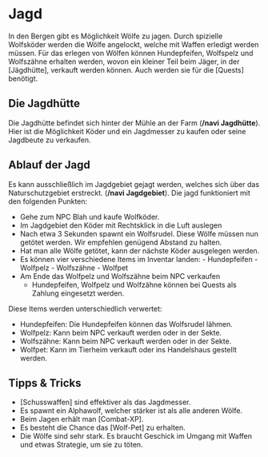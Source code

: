 # Jagd

In den Bergen gibt es Möglichkeit Wölfe zu jagen. Durch spizielle Wolfsköder werden die Wölfe angelockt, welche mit Waffen erledigt werden müssen. Für das erlegen von Wölfen können Hundepfeifen, Wolfspelz und Wolfszähne erhalten werden, wovon ein kleiner Teil beim Jäger, in der [Jägdhütte], verkauft werden können. Auch werden sie für die [Quests] benötigt.

## Die Jagdhütte
Die Jagdhütte befindet sich hinter der Mühle an der Farm (**/navi Jagdhütte**). Hier ist die Möglichkeit Köder und ein Jagdmesser zu kaufen oder seine Jagdbeute zu verkaufen.

## Ablauf der Jagd
Es kann ausschließlich im Jagdgebiet gejagt werden, welches sich über das Naturschutzgebiet erstreckt. (**/navi Jagdgebiet**). Die jagd funktioniert mit den folgenden Punkten:

- Gehe zum NPC Blah und kaufe Wolfköder. 
- Im Jagdgebiet den Köder mit Rechtsklick in die Luft auslegen
- Nach etwa 3 Sekunden spawnt ein Wolfsrudel. Diese Wölfe müssen nun getötet werden. Wir empfehlen genügend Abstand zu halten.
- Hat man alle Wölfe getötet, kann der nächste Köder ausgelegen werden.
- Es können vier verschiedene Items im Inventar landen: 
      - Hundepfeifen
      - Wolfpelz
      - Wolfszähne
      - Wolfpet 
- Am Ende das Wolfpelz und Wolfszähne beim NPC verkaufen
    - Hundepfeifen, Wolfpelz und Wolfzähne können bei Quests als Zahlung eingesetzt werden.

Diese Items werden unterschiedlich verwertet: 

* Hundepfeifen: Die Hundepfeifen können das Wolfsrudel lähmen.
* Wolfpelz: Kann beim NPC verkauft werden oder in der Sekte.
* Wolfszähne: Kann beim NPC verkauft werden oder in der Sekte.
* Wolfpet: Kann im Tierheim verkauft oder ins Handelshaus gestellt werden.

## Tipps & Tricks

* [Schusswaffen] sind effektiver als das Jagdmesser.
* Es spawnt ein Alphawolf, welcher stärker ist als alle anderen Wölfe.
* Beim Jagen erhält man [Combat-XP].
* Es besteht die Chance das [Wolf-Pet] zu erhalten.
* Die Wölfe sind sehr stark. Es braucht Geschick im Umgang mit Waffen und etwas Strategie, um sie zu töten.
